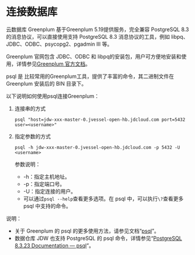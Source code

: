 # 连接数据库

云数据库 Greenplum 基于Greenplum 5.19提供服务，完全兼容 PostgreSQL 8.3 的消息协议，可以直接使用支持 PostgreSQL 8.3 消息协议的工具，例如 libpq、JDBC、ODBC、psycopg2、pgadmin III 等。

Greenplum 官网包含 JDBC、ODBC 和 libpq的安装包，用户可方便地安装和使用，详情参见[Greenplum 官方文档](http://gpdb.docs.pivotal.io/4380/client_tool_guides/drivers/unix/unix_connect.html)。

psql 是 比较常用的Greenplum工具，提供了丰富的命令，其二进制文件在 Greenplum 安装后的 BIN 目录下。

以下说明如何使用psql连接Greenplum：

1. 连接串的方式

   ```
   psql "host=jdw-xxx-master-0.jvessel-open-hb.jdcloud.com port=5432 user=<username>" 
   ```

2. 指定参数的方式

   ```
   psql -h jdw-xxx-master-0.jvessel-open-hb.jdcloud.com -p 5432 -U <username>
   ```

   参数说明：

   - -h：指定主机地址。
   - -p：指定端口号。
   - -U：指定连接的用户。
   - 可以通过`psql --help`查看更多选项。在 psql 中，可以执行`\?`查看更多 psql 中支持的命令。

说明：

- 关于 Greenplum 的 psql 的更多使用方法，请参见文档“[psql](http://gpdb.docs.pivotal.io/4340/client_tool_guides/client/unix/psql.html)”。
- 数据仓库 JDW 也支持 PostgreSQL 的 psql 命令，详情参见“[PostgreSQL 8.3.23 Documentation — psql](https://www.postgresql.org/docs/8.3/static/app-psql.html)”。

